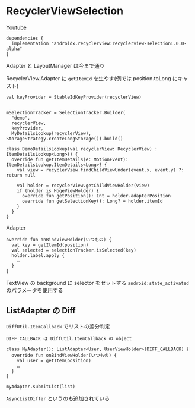 # RecyclerViewSelection
[Youtube](https://www.youtube.com/watch?time_continue=1271&v=jdKUm8tGogw)

```
dependencies {
  implementation "androidx.recyclerview:recyclerview-selection1.0.0-alpha"
}
```

Adapter と LayoutManager は今まで通り

RecyclerView.Adapter に `getItemId` を生やす(例では position.toLong にキャスト)

```
val keyProvider = StableIdKeyProvider(recyclerView)


mSelectionTracker = SelectionTracker.Builder(
  "demo",
  recyclerView,
  keyProvider,
  MyDetailsLookup(recyclerView), StorageStrategy.createLongStorage()).build()
```

```
class DemoDetailsLookup(val recyclerView: RecyclerView) : ItemDetailsLookup<Long>() {
  override fun getItemDetails(e: MotionEvent): ItemDetailsLookup.ItemDetails<Long>? {
    val view = recyclerView.findChildViewUnder(event.x, event.y) ?: return null

    val holder = recyclerView.getChildViewHolder(view)
    if (holder is HogeViewHolder) {
      override fun getPosition(): Int = holder.adapterPosition
      override fun getSelectionKey(): Long? = holder.itemId
    }
  }
}
```

Adapter
```
override fun onBindViewHolder(いつもの) {
  val key = getItemId(position)
  val selected = selectionTracker.isSelected(key)
  holder.label.apply {
    …
  }
}
```

TextView の background に selector をセットする
`android:state_activated` のパラメータを使用する


## ListAdapter の Diff
`DiffUtil.ItemCallback` でリストの差分判定

```
DIFF_CALLBACK は DiffUtil.ItemCallback の object

class MyAdapter(): ListAdapter<User, UserViewHolder>(DIFF_CALLBACK) {
  override fun onBindViewHolder(いつもの) {
    val user = getItem(position)
    …
  }
}
```

`myAdapter.submitList(list)`

`AsyncListDiffer` というのも追加されている
